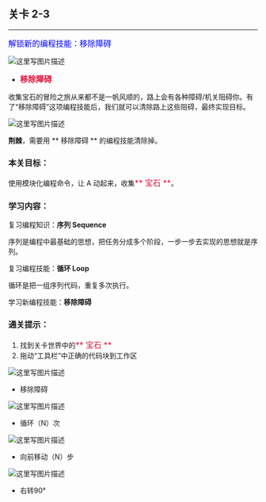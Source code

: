 ## 关卡 2-3

------
<font color=#0000FF size=3>解锁新的编程技能：移除障碍</font>

 ![这里写图片描述](scene/image/remove_obstacle.png)
  - <font color=#DC143C size=3>**移除障碍**</font>

收集宝石的冒险之旅从来都不是一帆风顺的，路上会有各种障碍/机关阻碍你。有了“移除障碍”这项编程技能后，我们就可以清除路上这些阻碍，最终实现目标。

 ![这里写图片描述](scene/image/obj_obstacle.png)

 **荆棘**，需要用 ** 移除障碍 ** 的编程技能清除掉。
 
### 本关目标：
使用模块化编程命令，让 A 动起来，收集<font color=#DC143C size=3>** 宝石 **</font>。

### 学习内容：
复习编程知识：**序列 Sequence**

序列是编程中最基础的思想，把任务分成多个阶段，一步一步去实现的思想就是序列。

复习编程技能：**循环 Loop**

循环是把一组序列代码，重复多次执行。

学习新编程技能：**移除障碍**

### 通关提示：
1. 找到关卡世界中的<font color=#DC143C size=3>** 宝石 **</font>
2. 拖动“工具栏”中正确的代码块到工作区
 
 ![这里写图片描述](scene/image/remove_obstacle.png)
 - 移除障碍
 
 ![这里写图片描述](scene/image/repeat_times.png)
 - 循环（N）次
 
 ![这里写图片描述](scene/image/move_forward.png)
 - 向前移动（N）步
 
 ![这里写图片描述](scene/image/turn_right.png)
 - 右转90°
 